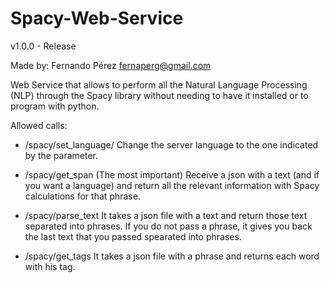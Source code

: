 # Spacy-Web-Service

v1.0.0 - Release

Made by: Fernando Pérez <fernaperg@gmail.com>

Web Service that allows to perform all the Natural Language Processing (NLP) through the Spacy library without needing to have it installed or to program with python.

   Allowed calls:
	
- /spacy/set_language/<param>
Change the server language to the one indicated by the parameter.

- /spacy/get_span (The most important)
Receive a json with a text (and if you want a language) and return all the relevant information with Spacy calculations for that phrase.

- /spacy/parse_text
It takes a json file with a text and return those text separated into phrases.
If you do not pass a phrase, it gives you back the last text that you passed spearated into phrases.

- /spacy/get_tags
It takes a json file with a phrase and returns each word with his tag.
